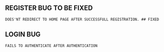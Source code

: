 ## REGISTER BUG TO BE FIXED

    DOES'NT REDIRECT TO HOME PAGE AFTER SUCCESSFULL REGISTRATION. ## FIXED

## LOGIN BUG

    FAILS TO AUTHENTICATE AFTER AUTHENTICATION
